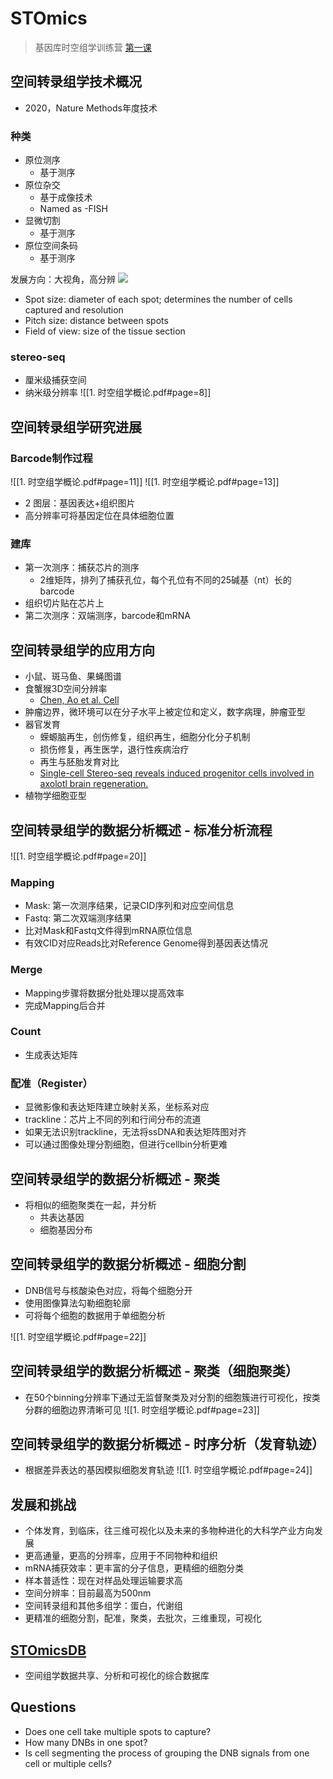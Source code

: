 # STOmics

> 基因库时空组学训练营
> [第一课](https://wx.vzan.com/live/page/1136033525?shauid=undefined&vprid=0&v=1700812680660)

## 空间转录组学技术概况

- 2020，Nature Methods年度技术

### 种类

- 原位测序
	- 基于测序
- 原位杂交
	- 基于成像技术
	- Named as -FISH
- 显微切割
	- 基于测序
- 原位空间条码
	- 基于测序

发展方向：大视角，高分辨
![](1.%20时空组学概论.pdf#page=7)

- Spot size: diameter of each spot; determines the number of cells captured and resolution
- Pitch size: distance between spots
- Field of view: size of the tissue section

### stereo-seq

- 厘米级捕获空间
- 纳米级分辨率
![[1. 时空组学概论.pdf#page=8]]

## 空间转录组学研究进展

### Barcode制作过程

![[1. 时空组学概论.pdf#page=11]]
![[1. 时空组学概论.pdf#page=13]]

- 2 图层：基因表达+组织图片
- 高分辨率可将基因定位在具体细胞位置

### 建库

- 第一次测序：捕获芯片的测序
	- 2维矩阵，排列了捕获孔位，每个孔位有不同的25碱基（nt）长的barcode
- 组织切片贴在芯片上
- 第二次测序：双端测序，barcode和mRNA
## 空间转录组学的应用方向

- 小鼠、斑马鱼、果蝇图谱
- 食蟹猴3D空间分辨率
	- [Chen, Ao et al. Cell](https://doi.org/10.1016/j.cell.2023.06.009)
- 肿瘤边界，微环境可以在分子水平上被定位和定义，数字病理，肿瘤亚型
- 器官发育
	- 蝾螈脑再生，创伤修复，组织再生，细胞分化分子机制
	- 损伤修复，再生医学，退行性疾病治疗
	- 再生与胚胎发育对比
	- [Single-cell Stereo-seq reveals induced progenitor cells involved in axolotl brain regeneration.](https://doi.org/10.1126/science.abp9444)
- 植物学细胞亚型
## 空间转录组学的数据分析概述 - 标准分析流程

![[1. 时空组学概论.pdf#page=20]]

### Mapping

 - Mask: 第一次测序结果，记录CID序列和对应空间信息
 - Fastq: 第二次双端测序结果
 - 比对Mask和Fastq文件得到mRNA原位信息
 - 有效CID对应Reads比对Reference Genome得到基因表达情况

### Merge

- Mapping步骤将数据分批处理以提高效率
- 完成Mapping后合并

### Count

- 生成表达矩阵
### 配准（Register）

- 显微影像和表达矩阵建立映射关系，坐标系对应
- trackline：芯片上不同的列和行间分布的流道
- 如果无法识别trackline，无法将ssDNA和表达矩阵图对齐
- 可以通过图像处理分割细胞，但进行cellbin分析更难
## 空间转录组学的数据分析概述 - 聚类

- 将相似的细胞聚类在一起，并分析
	- 共表达基因
	- 细胞基因分布

## 空间转录组学的数据分析概述 - 细胞分割

- DNB信号与核酸染色对应，将每个细胞分开
- 使用图像算法勾勒细胞轮廓
- 可将每个细胞的数据用于单细胞分析

![[1. 时空组学概论.pdf#page=22]]

## 空间转录组学的数据分析概述 - 聚类（细胞聚类）

- 在50个binning分辨率下通过无监督聚类及对分割的细胞簇进行可视化，按类分群的细胞边界清晰可见
![[1. 时空组学概论.pdf#page=23]]

## 空间转录组学的数据分析概述 - 时序分析（发育轨迹）

- 根据差异表达的基因模拟细胞发育轨迹
![[1. 时空组学概论.pdf#page=24]]

## 发展和挑战

- 个体发育，到临床，往三维可视化以及未来的多物种进化的大科学产业方向发展
- 更高通量，更高的分辨率，应用于不同物种和组织
- mRNA捕获效率：更丰富的分子信息，更精细的细胞分类
- 样本普适性：现在对样品处理运输要求高
- 空间分辨率：目前最高为500nm
- 空间转录组和其他多组学：蛋白，代谢组
- 更精准的细胞分割，配准，聚类，去批次，三维重现，可视化

## [STOmicsDB](db.cngb.org/stomics)

- 空间组学数据共享、分析和可视化的综合数据库

## Questions

- Does one cell take multiple spots to capture?
- How many DNBs in one spot?
- Is cell segmenting the process of grouping the DNB signals from one cell or multiple cells?
